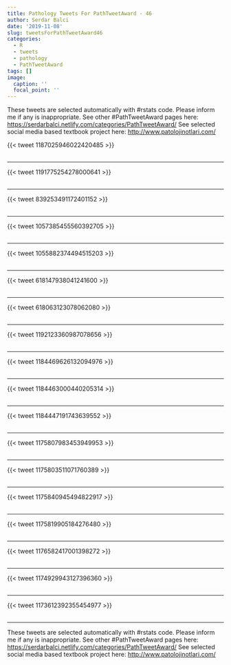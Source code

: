 ```yaml
---
title: Pathology Tweets For PathTweetAward - 46
author: Serdar Balci
date: '2019-11-08'
slug: tweetsForPathTweetAward46
categories:
  - R
  - tweets
  - pathology
  - PathTweetAward
tags: []
image:
  caption: ''
  focal_point: ''
---
```



These tweets are selected automatically with #rstats code. Please inform me if any is inappropriate.
See other #PathTweetAward pages here: https://serdarbalci.netlify.com/categories/PathTweetAward/ 
See selected social media based textbook project here: http://www.patolojinotlari.com/

{{< tweet 1187025946022420485 >}}
<br>
<br>
<hr>
{{< tweet 1191775254278000641 >}}
<br>
<br>
<hr>
{{< tweet 839253491172401152 >}}
<br>
<br>
<hr>
{{< tweet 1057385455560392705 >}}
<br>
<br>
<hr>
{{< tweet 1055882374494515203 >}}
<br>
<br>
<hr>
{{< tweet 618147938041241600 >}}
<br>
<br>
<hr>
{{< tweet 618063123078062080 >}}
<br>
<br>
<hr>
{{< tweet 1192123360987078656 >}}
<br>
<br>
<hr>
{{< tweet 1184469626132094976 >}}
<br>
<br>
<hr>
{{< tweet 1184463000440205314 >}}
<br>
<br>
<hr>
{{< tweet 1184447191743639552 >}}
<br>
<br>
<hr>
{{< tweet 1175807983453949953 >}}
<br>
<br>
<hr>
{{< tweet 1175803511071760389 >}}
<br>
<br>
<hr>
{{< tweet 1175840945494822917 >}}
<br>
<br>
<hr>
{{< tweet 1175819905184276480 >}}
<br>
<br>
<hr>
{{< tweet 1176582417001398272 >}}
<br>
<br>
<hr>
{{< tweet 1174929943127396360 >}}
<br>
<br>
<hr>
{{< tweet 1173612392355454977 >}}
<br>
<br>
<hr>


These tweets are selected automatically with #rstats code. Please inform me if any is inappropriate.
See other #PathTweetAward pages here: https://serdarbalci.netlify.com/categories/PathTweetAward/ 
See selected social media based textbook project here: http://www.patolojinotlari.com/
